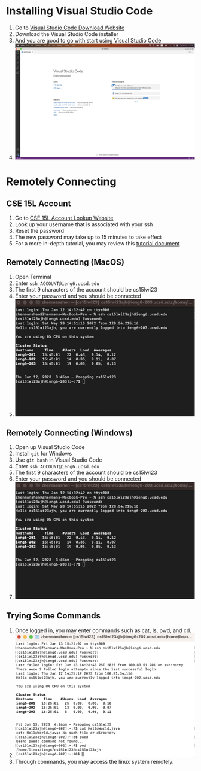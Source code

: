 # Installing Visual Studio Code
1. Go to [Visual Studio Code Download Website](https://code.visualstudio.com/)
2. Download the Visual Studio Code installer 
3. And you are good to go with start using Visual Studio Code
4. ![Image](https://github.com/ZhenmanShen/cse15l-lab-reports/blob/bcaba65b62e189e8c2e58df7a865c935e8c485ca/Week1LabReportImage3.png)
# Remotely Connecting
## CSE 15L Account
1. Go to [CSE 15L Account Lookup Website](https://sdacs.ucsd.edu/~icc/index.php)
2. Look up your username that is associated with your ssh
3. Reset the password 
4. The new password may take up to 15 minutes to take effect
5. For a more in-depth tutorial, you may review this [tutorial document](https://docs.google.com/document/d/1hs7CyQeh-MdUfM9uv99i8tqfneos6Y8bDU0uhn1wqho/edit)
## Remotely Connecting (MacOS) 
1. Open Terminal 
2. Enter `ssh ACCOUNT@ieng6.ucsd.edu`
3. The first 9 characters of the account should be cs15lwi23
4. Enter your password and you should be connected
5. ![Image](https://github.com/ZhenmanShen/cse15l-lab-reports/blob/7945afb0c54661e42a843d2b26faa844826ab08d/Week1LabReportImage1.png)
## Remotely Connecting (Windows)
1. Open up Visual Studio Code
2. Install `git` for Windows 
3. Use `git bash` in Visual Studio Code
4. Enter `ssh ACCOUNT@ieng6.ucsd.edu`
5. The first 9 characters of the account should be cs15lwi23
6. Enter your password and you should be connected
7. ![Image](https://github.com/ZhenmanShen/cse15l-lab-reports/blob/7945afb0c54661e42a843d2b26faa844826ab08d/Week1LabReportImage1.png)
## Trying Some Commands
1. Once logged in, you may enter commands such as cat, ls, pwd, and cd.
3. ![Image](https://github.com/ZhenmanShen/cse15l-lab-reports/blob/3779a0f4a9118af87419f2f682f14496eb87138b/Week1LabReportImage2.png)
4. Through commands, you may access the linux system remotely. 
